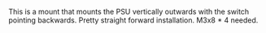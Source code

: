 This is a mount that mounts the PSU vertically outwards with the switch pointing backwards. Pretty straight forward installation. M3x8 * 4 needed. 
